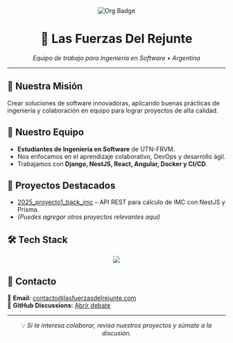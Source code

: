 <p align="center">
  <img src="https://img.shields.io/badge/Las%20Fuerzas%20Del%20Rejunte-Ingeniería%20en%20Software-blue?style=for-the-badge" alt="Org Badge">
</p>

<h1 align="center">🌱 Las Fuerzas Del Rejunte</h1>

<p align="center">
  <em>Equipo de trabajo para Ingeniería en Software • Argentina</em>
</p>

---

## 🎯 Nuestra Misión
Crear soluciones de software innovadoras, aplicando buenas prácticas de ingeniería y colaboración en equipo para lograr proyectos de alta calidad.

## 👥 Nuestro Equipo
- **Estudiantes de Ingeniería en Software** de UTN-FRVM.
- Nos enfocamos en el aprendizaje colaborativo, DevOps y desarrollo ágil.
- Trabajamos con **Django, NestJS, React, Angular, Docker y CI/CD**.

## 🚀 Proyectos Destacados
- [2025_proyecto1_back_imc](https://github.com/Las-Fuerzas-Del-Rejunte/2025_proyecto1_back_imc) – API REST para cálculo de IMC con NestJS y Prisma.
- *(Puedes agregar otros proyectos relevantes aquí)*

## 🛠️ Tech Stack
<p align="center">
  <img src="https://skillicons.dev/icons?i=python,django,nestjs,react,angular,ts,postgres,docker,github,vercel" />
</p>

## 📢 Contacto
📧 **Email:** contacto@lasfuerzasdelrejunte.com  
💬 **GitHub Discussions:** [Abrir debate](https://github.com/orgs/Las-Fuerzas-Del-Rejunte/discussions)

---

<p align="center">
  💡 <em>Si te interesa colaborar, revisa nuestros proyectos y súmate a la discusión.</em>
</p>
